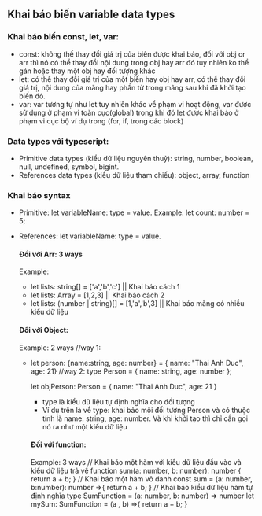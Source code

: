 ## Khai báo biến variable data types

### Khai báo biến const, let, var:

- const: không thế thay đổi giá trị của biên được khai báo, đối với obj or arr thì nó có thể thay đổi nội dung trong obj hay arr đó tuy nhiên ko thể gán hoặc thay một obj hay đối tượng khác
- let: có thể thay đổi giá trị của một biến hay obj hay arr, có thể thay đổi giá trị, nội dung của mãng hay phần tử trong mãng sau khi đã khởi tạo biến đó.
- var: var tương tự như let tuy nhiên khác về phạm vi hoạt động, var được sử dụng ở phạm vi toàn cục(global) trong khi đó let được khai báo ở phạm vi cục bộ ví dụ trong (for, if, trong các block)

### Data types với typescript:

- Primitive data types (kiểu dữ liệu nguyên thuỷ): string, number, boolean, null, undefined, symbol, bigint.
- References data types (kiểu dữ liệu tham chiếu): object, array, function

### Khai báo syntax

- Primitive: let variableName: type = value.
  Example: let count: number = 5;
- References: let variableName: type = value.

  #### Đối với Arr: 3 ways

  Example:

  - let lists: string[] = ['a','b','c'] || Khai báo cách 1
  - let lists: Array<number> = [1,2,3] || Khai báo cách 2
  - let lists: (number | string)[] = [1,'a','b',3] || Khai báo mãng có nhiều kiểu dữ liệu

  #### Đối với Object:

  Example: 2 ways
  //way 1:

  - let person: {name:string, age: number} = { name: "Thai Anh Duc", age: 21}
    //way 2:
    type Person = {
    name: string,
    age: number
    };

    let objPerson: Person = {
    name: "Thai Anh Duc",
    age: 21
    }

    - type là kiểu dữ liệu tự định nghĩa cho đối tượng

    * Ví dụ trên là về type: khai bảo mội đối tượng Person và có thuộc tính là name: string, age: number. Và khi khởi tạo thì chỉ cần gọi nó ra như một kiểu dữ liệu

    #### Đối với function:

    Example: 3 ways
    // Khai báo một hàm với kiểu dữ liệu đầu vào và kiểu dữ liệu trả về
    function sum(a: number, b: number): number {
    return a + b;
    }
    // Khai báo một hàm vô danh
    const sum = (a: number, b:number): number =>{
    return a + b;
    }
    // Khai báo kiểu dữ liệu hàm tự định nghĩa
    type SumFunction = (a: number, b: number) => number
    let mySum: SumFunction = (a , b) =>{
    return a + b;
    }
